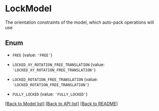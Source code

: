# LockModel

The orientation constraints of the model, which auto-pack operations will use

## Enum

* `FREE` (value: `'FREE'`)

* `LOCKED_XY_ROTATION_FREE_TRANSLATION` (value: `'LOCKED_XY_ROTATION_FREE_TRANSLATION'`)

* `LOCKED_ROTATION_FREE_TRANSLATION` (value: `'LOCKED_ROTATION_FREE_TRANSLATION'`)

* `FULLY_LOCKED` (value: `'FULLY_LOCKED'`)

[[Back to Model list]](../README.md#documentation-for-models) [[Back to API list]](../README.md#documentation-for-api-endpoints) [[Back to README]](../README.md)


